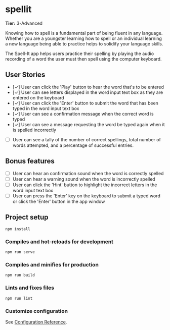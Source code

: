 # spellit

**Tier:** 3-Advanced

Knowing how to spell is a fundamental part of being fluent in any language.
Whether you are a youngster learning how to spell or an individual learning a
new language being able to practice helps to solidify your language skills.

The Spell-It app helps users practice their spelling by playing the audio
recording of a word the user must then spell using the computer keyboard.

## User Stories

-   [&check;] User can click the 'Play' button to hear the word that's to be entered
-   [&check;] User can see letters displayed in the word input text box as they are
        entered on the keyboard
-   [&check;] User can click the 'Enter' button to submit the word that has been
        typed in the word input text box
-   [&check;] User can see a confirmation message when the correct word is typed
-   [&check;] User can see a message requesting the word be typed again when it is
        spelled incorrectly
-   [ ] User can see a tally of the number of correct spellings, total number
        of words attempted, and a percentage of successful entries.

## Bonus features

-   [ ] User can hear an confirmation sound when the word is correctly spelled
-   [ ] User can hear a warning sound when the word is incorrectly spelled
-   [ ] User can click the 'Hint' button to highlight the incorrect letters
        in the word input text box
-   [ ] User can press the 'Enter' key on the keyboard to submit a typed word
        or click the 'Enter' button in the app window

## Project setup
```
npm install
```

### Compiles and hot-reloads for development
```
npm run serve
```

### Compiles and minifies for production
```
npm run build
```

### Lints and fixes files
```
npm run lint
```

### Customize configuration
See [Configuration Reference](https://cli.vuejs.org/config/).
